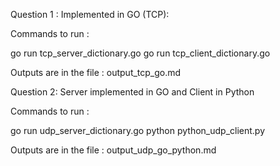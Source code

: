 Question 1 :
Implemented in GO (TCP):

Commands to run :

go run tcp_server_dictionary.go
go run tcp_client_dictionary.go

Outputs are in the file : output_tcp_go.md

Question 2:
Server implemented in GO and Client in Python 

Commands to run :

go run udp_server_dictionary.go
python python_udp_client.py

Outputs are in the file : output_udp_go_python.md

